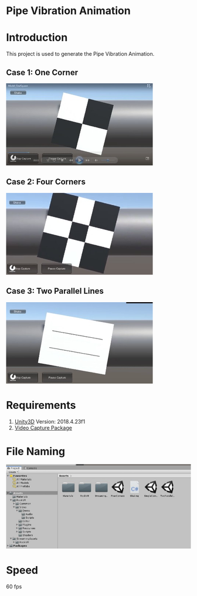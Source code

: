 # Pipe Vibration Animation
# Introduction
This project is used to generate the Pipe Vibration Animation.

## Case 1: One Corner
![Capture1c.jpg](https://github.com/HugoNip/pipeVibrationAnimation01/blob/master/Data/Capture1c.jpg)

## Case 2: Four Corners
![Capture4c.jpg](https://github.com/HugoNip/pipeVibrationAnimation01/blob/master/Data/Capture4c.jpg)

## Case 3: Two Parallel Lines
![Capture2L.jpg](https://github.com/HugoNip/pipeVibrationAnimation01/blob/master/Data/Capture2L.jpg)

# Requirements
1. [Unity3D](https://unity3d.com/get-unity/download/archive?_ga=2.126086349.1345846569.1590020921-291029634.1590020921) Version: 2018.4.23f1  
2. [Video Capture Package](https://assetstore.unity.com/packages/tools/video/video-capture-75653)


# File Naming
![CapturePanel2.jpg](https://github.com/HugoNip/pipeVibrationAnimation01/blob/master/Data/CapturePanel2.jpg)

# Speed
60 fps
